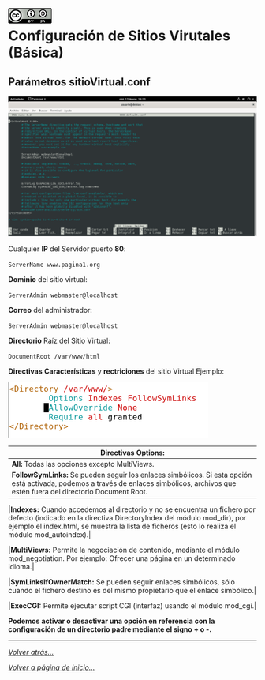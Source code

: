 <img src="/imagenes/MI-LICENCIA88x31.png" style="float: left; margin-right: 10px;" />

# Configuración de Sitios Virutales (Básica)

## Parámetros sitioVirtual.conf

![ConfigiracionBasica](../../../imagenes/apache2/ConfigiracionBasica.png)

Cualquier **IP** del Servidor puerto **80**:

``ServerName www.pagina1.org``

**Dominio** del sitio virtual:

``ServerAdmin webmaster@localhost``

**Correo** del administrador:

``ServerAdmin webmaster@localhost``

**Directorio** Raíz del Sitio Virtual:

``DocumentRoot /var/www/html``

**Directivas** **Características** y **rectriciones** del sitio Virtual Ejemplo:

![ConfigiracionBasica](../../../imagenes/apache2/directoryBasica.jpg)


| Directivas Options: |
| -- |
|**All:** Todas las opciones excepto MultiViews.|
|**FollowSymLinks:** Se pueden seguir los enlaces simbólicos. Si esta opción está activada, podemos a través de enlaces simbólicos, archivos que estén fuera del directorio Document Root.|

|**Indexes:** Cuando accedemos al directorio y no se encuentra un fichero por defecto (indicado en la directiva DirectoryIndex del módulo mod_dir), por ejemplo el index.html, se muestra la lista de ficheros (esto lo realiza el módulo mod_autoindex).|

|**MultiViews:** Permite la negociación de contenido, mediante el módulo mod_negotiation. Por ejemplo: Ofrecer una página en un determinado idioma.|

|**SymLinksIfOwnerMatch:** Se pueden seguir enlaces simbólicos, sólo cuando el fichero destino es del mismo propietario que el enlace simbólico.|

|**ExecCGI:** Permite ejecutar script CGI (interfaz) usando el módulo mod_cgi.|

****Podemos activar o desactivar una opción en referencia con la configuración de un directorio padre mediante el signo + o -.****
_________________________________________________
*[Volver atrás...](../README.md)*

*[Volver a página de inicio...](../../../README.md)*